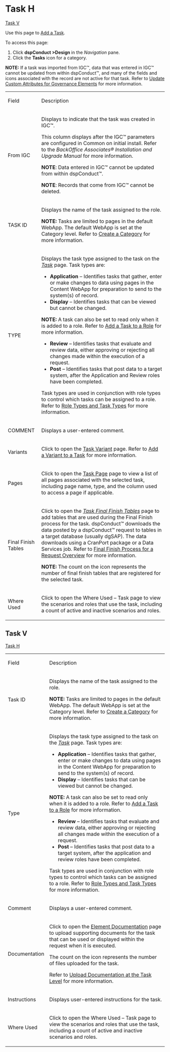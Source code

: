 # Task H

[Task V](#Task_V)

<div class="use">

Use this page to [Add a Task](../Use_Cases/Add_a_Task.htm).

</div>

To access this page:

1.  Click <span style="font-weight: bold;">dspConduct
    \></span><span style="font-weight: bold;">Design </span>in the
    <span style="font-style: italic;">Navigation</span> pane.
2.  Click the <span style="font-weight: bold;">Tasks</span> icon for a
    category.

**NOTE:** If a task was imported from IGC™, data that was entered in
IGC™ cannot be updated from within dspConduct™, and many of the fields
and icons associated with the record are not active for that task. Refer
to [Update Custom Attributes for Governance
Elements](../Use_Cases/Update_Custom_Attributes_for_Governance_Elements.htm)
for more information.

<table>
<tbody>
<tr class="odd">
<td><p>Field</p></td>
<td><p>Description</p></td>
</tr>
<tr class="even">
<td><p>From IGC</p></td>
<td><p>Displays to indicate that the task was created in IGC™.</p>
<p>This column displays after the IGC™ parameters are configured in Common on initial install. Refer to the <em>BackOffice Associates® Installation and Upgrade Manual</em> for more information.</p>
<p><strong>NOTE</strong>: Data entered in IGC™ cannot be updated from within dspConduct™.</p>
<p><strong>NOTE</strong>: Records that come from IGC™ cannot be deleted.</p></td>
</tr>
<tr class="odd">
<td><p>TASK ID</p></td>
<td><p>Displays the name of the task assigned to the role.</p>
<p><strong>NOTE:</strong> Tasks are limited to pages in the default WebApp. The default WebApp is set at the Category level. Refer to <a href="../Use_Cases/Create_a_Category.htm">Create a Category</a> for more information.</p></td>
</tr>
<tr class="even">
<td><p>TYPE</p></td>
<td><p>Displays the task type assigned to the task on the <span style="font-style: italic;"><a href="#">Task</a></span> page. Task types are:</p>
<ul>
<li><span style="font-weight: bold;">Application</span> – Identifies tasks that gather, enter or make changes to data using pages in the Content WebApp for preparation to send to the system(s) of record.</li>
<li><span style="font-weight: bold;">Display</span> – Identifies tasks that can be viewed but cannot be changed.</li>
</ul>
<p><strong>NOTE:</strong> A task can also be set to read only when it is added to a role. Refer to <a href="../Use_Cases/Add_a_Task_to_a_Role.htm">Add a Task to a Role</a> for more information.</p>
<ul>
<li><span style="font-weight: bold;">Review</span> – Identifies tasks that evaluate and review data, either approving or rejecting all changes made within the execution of a request.</li>
<li><span style="font-weight: bold;">Post</span> – Identifies tasks that post data to a target system, after the Application and Review roles have been completed.</li>
</ul>
<p>Task types are used in conjunction with role types to control which tasks can be assigned to a role. Refer to <a href="../Use_Cases/Role_Types_and_Task_Types.htm">Role Types and Task Types</a> for more information.</p></td>
</tr>
<tr class="odd">
<td><p>COMMENT</p></td>
<td><p>Displays a user-entered comment.</p></td>
</tr>
<tr class="even">
<td><p>Variants</p></td>
<td><p>Click to open the <a href="Task_Variant.htm">Task Variant</a> page. Refer to <a href="../Use_Cases/Add_a_Variant_to_a_Task.htm">Add a Variant to a Task</a> for more information.</p></td>
</tr>
<tr class="odd">
<td><p>Pages</p></td>
<td><p>Click to open the <a href="Task_Page_H.htm">Task Page</a> page to view a list of all pages associated with the selected task, including page name, type, and the column used to access a page if applicable.</p></td>
</tr>
<tr class="even">
<td><p>Final Finish Tables</p></td>
<td><p>Click to open the <span style="font-style: italic;"><a href="Task_Final_Finish_Tables_H.htm">Task Final Finish Tables</a></span> page to add tables that are used during the Final Finish process for the task. dspConduct™ downloads the data posted by a dspConduct™ request to tables in a target database (usually dgSAP). The data downloads using a CranPort package or a Data Services job. Refer to <a href="../Use_Cases/Final_Finish_Process_for_a_Request_Overview.htm">Final Finish Process for a Request Overview</a> for more information.</p>
<p><strong>NOTE:</strong> The count on the icon represents the number of final finish tables that are registered for the selected task.</p></td>
</tr>
<tr class="odd">
<td><p>Where Used</p></td>
<td><p>Click to open the Where Used – Task page to view the scenarios and roles that use the task, including a count of active and inactive scenarios and roles.</p></td>
</tr>
</tbody>
</table>

## <span id="Task_V"></span>Task V

[Task H](#)

<table>
<tbody>
<tr class="odd">
<td><p>Field</p></td>
<td><p>Description</p></td>
</tr>
<tr class="even">
<td><p>Task ID</p></td>
<td><p>Displays the name of the task assigned to the role.</p>
<p><strong>NOTE:</strong> Tasks are limited to pages in the default WebApp. The default WebApp is set at the Category level. Refer to <a href="../Use_Cases/Create_a_Category.htm">Create a Category</a> for more information.</p></td>
</tr>
<tr class="odd">
<td><p>Type</p></td>
<td><p>Displays the task type assigned to the task on the <span style="font-style: italic;"><a href="#">Task</a></span> page. Task types are:</p>
<ul>
<li><span style="font-weight: bold;">Application</span> – Identifies tasks that gather, enter or make changes to data using pages in the Content WebApp for preparation to send to the system(s) of record.</li>
<li><span style="font-weight: bold;">Display</span> – Identifies tasks that can be viewed but cannot be changed.</li>
</ul>
<p><strong>NOTE:</strong> A task can also be set to read only when it is added to a role. Refer to <a href="../Use_Cases/Add_a_Task_to_a_Role.htm">Add a Task to a Role</a> for more information.</p>
<ul>
<li><span style="font-weight: bold;">Review</span> – Identifies tasks that evaluate and review data, either approving or rejecting all changes made within the execution of a request.</li>
<li><span style="font-weight: bold;">Post</span> – Identifies tasks that post data to a target system, after the application and review roles have been completed.</li>
</ul>
<p>Task types are used in conjunction with role types to control which tasks can be assigned to a role. Refer to <a href="../Use_Cases/Role_Types_and_Task_Types.htm">Role Types and Task Types</a> for more information.</p></td>
</tr>
<tr class="even">
<td><p>Comment</p></td>
<td><p>Displays a user-entered comment.</p></td>
</tr>
<tr class="odd">
<td><p>Documentation</p></td>
<td><p>Click to open the <a href="Element_Documentation.htm">Element Documentation</a> page to upload supporting documents for the task that can be used or displayed within the request when it is executed.</p>
<p>The count on the icon represents the number of files uploaded for the task.</p>
<p>Refer to <a href="../Use_Cases/Upload_Documentation_at_the_Task_Level.htm">Upload Documentation at the Task Level</a> for more information.  </p></td>
</tr>
<tr class="even">
<td><p>Instructions</p></td>
<td><p>Displays user-entered instructions for the task.</p></td>
</tr>
<tr class="odd">
<td><p>Where Used</p></td>
<td><p>Click to open the Where Used – Task page to view the scenarios and roles that use the task, including a count of active and inactive scenarios and roles.</p></td>
</tr>
</tbody>
</table>
